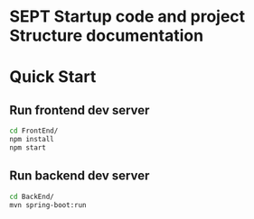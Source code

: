 # SEPT Startup code and  project Structure documentation

# Quick Start

## Run frontend dev server

```bash
cd FrontEnd/
npm install
npm start
```

## Run backend dev server

```bash
cd BackEnd/
mvn spring-boot:run
```
